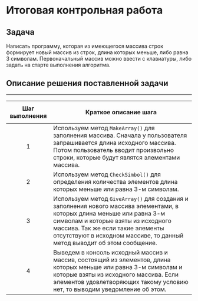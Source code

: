 # Итоговая контрольная работа

## Задача
Написать программу, которая из имеющегося массива строк формирует новый массив из строк, длина которых меньше, либо равна 3 символам. Первоначальный массив можно ввести с клавиатуры, либо задать на старте выполнения алгоритма.


## Описание решения поставленной задачи

---

|**Шаг выполнения**|<p align="center">**Краткое описание шага**</p>|
|:-----:|:-------------------------------|
|1|Используем метод `MakeArray()` для заполнения массива. Сначала у пользователя запрашивается длина исходного массива. Потом пользователь вводит произвольно строки, которые будут являтся элементами массива.|
|2|Используем метод `CheckSimbol()` для определения количества элементов длина которых меньше или равна 3-м символам.|
|3|Используем метод `GiveArray()` для создания и заполнения нового массива элементами, в которых длина меньше или равна 3-м символам и которые взяты из исходного массива. Так же если такие элементы отсутствуют в исходном массиве, то данный метод выводит об этом сообщение.|
|4|Выведем в консоль исходный массив и массив, состоящий из элементов, длина которых меньше или равна 3-м символам и которые взяты из исходного массива. Если элементов удовлетворяющих такому условию нет, то выводим уведомление об этом.|